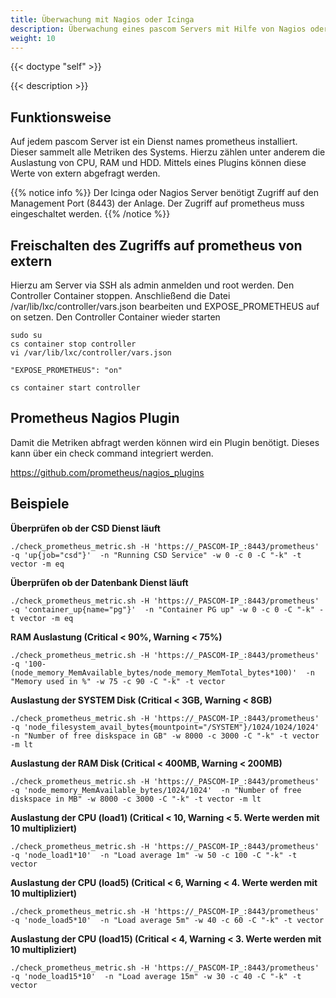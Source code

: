 ```yaml
---
title: Überwachung mit Nagios oder Icinga
description: Überwachung eines pascom Servers mit Hilfe von Nagios oder Icinga
weight: 10
---
```


{{< doctype "self" >}}

{{< description >}}

## Funktionsweise
Auf jedem pascom Server ist ein Dienst names prometheus installiert. Dieser sammelt alle Metriken des Systems. Hierzu zählen unter anderem die Auslastung von CPU, RAM und HDD. Mittels eines Plugins können diese Werte von extern abgefragt werden.

{{% notice info %}}
Der Icinga oder Nagios Server benötigt Zugriff auf den Management Port (8443) der Anlage. Der Zugriff auf prometheus muss eingeschaltet werden.
{{% /notice %}}

## Freischalten des Zugriffs auf prometheus von extern
Hierzu am Server via SSH als admin anmelden und root werden. Den Controller Container stoppen.
Anschließend die Datei /var/lib/lxc/controller/vars.json bearbeiten und EXPOSE_PROMETHEUS auf on setzen. Den Controller Container wieder starten


    sudo su
    cs container stop controller
    vi /var/lib/lxc/controller/vars.json

    "EXPOSE_PROMETHEUS": "on"

    cs container start controller


## Prometheus Nagios Plugin
Damit die Metriken abfragt werden können wird ein Plugin benötigt. Dieses kann über ein check command integriert werden.

https://github.com/prometheus/nagios_plugins

## Beispiele

**Überprüfen ob der CSD Dienst läuft**

    ./check_prometheus_metric.sh -H 'https://_PASCOM-IP_:8443/prometheus' -q 'up{job="csd"}'  -n "Running CSD Service" -w 0 -c 0 -C "-k" -t vector -m eq

**Überprüfen ob der Datenbank Dienst läuft**

    ./check_prometheus_metric.sh -H 'https://_PASCOM-IP_:8443/prometheus' -q 'container_up{name="pg"}'  -n "Container PG up" -w 0 -c 0 -C "-k" -t vector -m eq

**RAM Auslastung (Critical < 90%, Warning < 75%)**

    ./check_prometheus_metric.sh -H 'https://_PASCOM-IP_:8443/prometheus' -q '100-(node_memory_MemAvailable_bytes/node_memory_MemTotal_bytes*100)'  -n "Memory used in %" -w 75 -c 90 -C "-k" -t vector

**Auslastung der SYSTEM Disk (Critical < 3GB, Warning < 8GB)**

    ./check_prometheus_metric.sh -H 'https://_PASCOM-IP_:8443/prometheus' -q 'node_filesystem_avail_bytes{mountpoint="/SYSTEM"}/1024/1024/1024'  -n "Number of free diskspace in GB" -w 8000 -c 3000 -C "-k" -t vector -m lt

**Auslastung der RAM Disk (Critical < 400MB, Warning < 200MB)**

    ./check_prometheus_metric.sh -H 'https://_PASCOM-IP_:8443/prometheus' -q 'node_memory_MemAvailable_bytes/1024/1024'  -n "Number of free diskspace in MB" -w 8000 -c 3000 -C "-k" -t vector -m lt

**Auslastung der CPU (load1)  (Critical < 10, Warning < 5. Werte werden mit 10 multipliziert)**

    ./check_prometheus_metric.sh -H 'https://_PASCOM-IP_:8443/prometheus' -q 'node_load1*10'  -n "Load average 1m" -w 50 -c 100 -C "-k" -t vector

**Auslastung der CPU (load5) (Critical < 6, Warning < 4. Werte werden mit 10 multipliziert)**

    ./check_prometheus_metric.sh -H 'https://_PASCOM-IP_:8443/prometheus' -q 'node_load5*10'  -n "Load average 5m" -w 40 -c 60 -C "-k" -t vector

**Auslastung der CPU (load15) (Critical < 4, Warning < 3. Werte werden mit 10 multipliziert)**

    ./check_prometheus_metric.sh -H 'https://_PASCOM-IP_:8443/prometheus' -q 'node_load15*10'  -n "Load average 15m" -w 30 -c 40 -C "-k" -t vector
